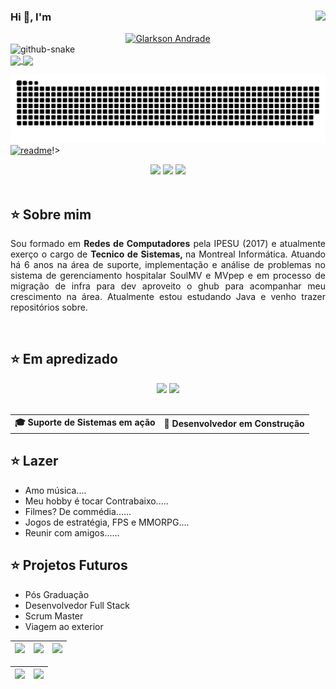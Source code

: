 ### Hi 👋, I'm <img align="right" src="https://komarev.com/ghpvc/?username=glarksonandrade&color=68C3D4"><br>
<div align="center">
  <a href="https://github.com/glarksonandrade">
  </div>
  <div align="center">
    <img alt="Glarkson Andrade" src="https://readme-typing-svg.herokuapp.com/?lines=Glarkson+Andrade;&font=Fira%20Code&width=270&height=45&color=68C3D4&vCenter=true&size=27"></a>
  </div>

<picture>
  <source media="(prefers-color-scheme: dark)" srcset="github-snake-dark.svg" />
  <source media="(prefers-color-scheme: light)" srcset="github-snake.svg" />
  <img alt="github-snake" src="github-snake.svg" />
</picture>

<div>
  <a href="https://github.com/glarksonandrade">
  <img heigth="180em"  align="center" src="https://github-readme-stats.vercel.app/api?username=glarksonandrade&show_icons=true&theme=react&include_all_comits=true&count_private=true"/>
  <img heigth="180em"  align="center" src="https://github-readme-stats.vercel.app/api/top-langs/?username=glarksonandrade&layout=compact&langs_count=7&theme=react"/>

  ![Snake animation](https://github.com/glarksonandrade/glarksonandrade/blob/output/github-contribution-grid-snake.svg)
  [![readme](httpps://github-readme-stats.vercel.appp/api/pin/?username=glarksonandrade&repo=glarksonandrade&theme=dark)](https://github.com/glarksonandrade/glarksonandrade)!>


<div align="center">
  <!-- Work Links -->
  <a href="https://github.com/glarksonandrade" target="_blank"><img src="https://img.shields.io/badge/GitHub-100000?style=for-the-badge&logo=github&logoColor=white" target="_blank"></a>
  <!a href="https://hefesto.uea.edu.br/gitlab/glarksonandrade" target="_blank"><!img src="https://img.shields.io/badge/GitLab-330F63?style=for-the-badge&logo=gitlab&logoColor=white" target="_blank"></a>
  <a href="https://www.linkedin.com/in/glarkson-andrade-29282ba9/" target="_blank"><img src="https://img.shields.io/badge/-LinkedIn-%230077B5?style=for-the-badge&logo=linkedin&logoColor=white" target="_blank"></a>
  <a href = "mailto:glarksonandrade@gmail.com"><img src="https://img.shields.io/badge/Gmail-D14836?style=for-the-badge&logo=gmail&logoColor=white"></a>
  <!-- YT Links -->
  <!a href="https://www.twitch.tv/prinsycho" target="_blank"><!img src="https://img.shields.io/badge/Twitch-6441a5?style=for-the-badge&logo=Twitch&logoColor=white" target="_blank"></a>
  <!a href="https://www.youtube.com/@AndreinaOliveira" target="_blank"><!img src="https://img.shields.io/badge/@AndreinaOliveira-FF0000?style=for-the-badge&logo=youtube&logoColor=white" target="_blank"></a>
  <!br><!a href="https://www.youtube.com/@QAutodidata" target="_blank"><!img src="https://img.shields.io/badge/@QAutodidata-FF0000?style=for-the-badge&logo=youtube&logoColor=white" target="_blank"></a>
  <!-- Social Links -->
  <!a href="https://instagram.com/prinsycho" target="_blank"><!img src="https://img.shields.io/badge/-Instagram-%23E4405F?style=for-the-badge&logo=instagram&logoColor=white" target="_blank"></a>
  <!a href="https://twitter.com/prinsycho" target="_blank"><!img src="https://img.shields.io/badge/Twitter-1DA1F2?style=for-the-badge&logo=twitter&logoColor=white" target="_blank"></a>
  <!-- OTH Links -->
  <!a href="https://trustinthesky.tumblr.com/" target="_blank"><!img src="https://img.shields.io/badge/Tumblr-34526f?style=for-the-badge&logo=tumblr&logoColor=white"></a>
  <!a href="https://open.spotify.com/playlist/3TNMcoGu5xhkUNgd5EXPqv?si=hwLhcHGPT8qoLAdftQ8ELA" target="_blank"><!img src="https://img.shields.io/badge/Spotify-1ED760?&style=for-the-badge&logo=spotify&logoColor=white"target="_blank"></a>
  <!a href="https://steamcommunity.com/id/prinsycho" target="_blank"><!img src="https://img.shields.io/badge/Steam-000000?style=for-the-badge&logo=steam&logoColor=white" target="_blank"></a>
</div><br>
    
## ⭐️ Sobre mim

<div align="justify"> 
  Sou formado em <b>Redes de Computadores</b> pela IPESU (2017) e atualmente exerço o cargo de <b>Tecnico de Sistemas, </b> na Montreal Informática. Atuando há 6 anos na área de suporte, implementação e análise de problemas no sistema de gerenciamento hospitalar SoulMV e MVpep e em processo de migração de infra para dev aproveito o ghub para acompanhar meu crescimento na área. Atualmente estou estudando Java e venho trazer repositórios sobre.</p>
</div><br>


## ⭐️ Em apredizado
<p>
<div align="center">
<img src="https://img.shields.io/badge/Java-red.svg??style=for-the-badge&logo=openjdk&logoColor=white">
<img src="https://img.shields.io/badge/Github-black.svg??style=for-the-badge&logo=github&logoColor=white">
</div><br>

<div align="center">
  <table>
    <tr>
      <td><b>🎓 Suporte de Sistemas em ação </b></td>
      <td><b>🧪 Desenvolvedor em Construção</b></td>
    </tr>
  </table>
  <div>

    
<div align="left">

## ⭐️ Lazer

- Amo música....
- Meu hobby é tocar Contrabaixo.....
- Filmes? De commédia......
- Jogos de estratégia, FPS e MMORPG.... 
- Reunir com amigos......

## ⭐️ Projetos Futuros

- Pós Graduação
- Desenvolvedor Full Stack
- Scrum Master
- Viagem ao exterior

| ![](http://github-profile-summary-cards.vercel.app/api/cards/stats?username=glarksonandrade&theme=dark) | ![](http://github-profile-summary-cards.vercel.app/api/cards/repos-per-language?username=glarksonandrade&hide=Html&theme=dark) | ![](http://github-profile-summary-cards.vercel.app/api/cards/most-commit-language?username=glarksonandrade&theme=dark) |
| :-: | :-: | :-: |

| ![](http://github-profile-summary-cards.vercel.app/api/cards/profile-details?username=glarksonandrade&theme=dark) | ![](https://github-readme-streak-stats.herokuapp.com/?user=glarksonandrade&theme=dark) |
| :-: | :-: |
<!-- 
theme=ocean_dark 
tokyonight: 35AFA3 Green | BF91F3 Purple | 1A1B27 Dark 
-->
<!--
**GlarksonAndrade/GlarksonAndrade** is a ✨ _special_ ✨ repository because its `README.md` (this file) appears on your GitHub profile.

Here are some ideas to get you started:

- 🔭 I’m currently working on ...
- 🌱 I’m currently learning ...
- 👯 I’m looking to collaborate on ...
- 🤔 I’m looking for help with ...
- 💬 Ask me about ...
- 📫 How to reach me: ...
- 😄 Pronouns: ...
- ⚡ Fun fact: ...
-->
